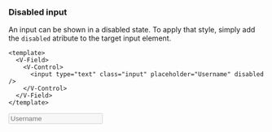 ### Disabled input

An input can be shown in a disabled state. To apply that style,
simply add the `disabled` atribute to the target input element.

<!--code-->

```vue
<template>
  <V-Field>
    <V-Control>
      <input type="text" class="input" placeholder="Username" disabled />
    </V-Control>
  </V-Field>
</template>
```

<!--/code-->

<!--example-->

<V-Field>
  <V-Control>
    <input
        type="text"
        class="input"
        placeholder="Username"
        disabled
      />
  </V-Control>
</V-Field>

<!--/example-->
